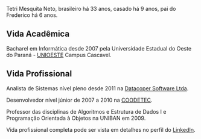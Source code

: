 Tetri Mesquita Neto, brasileiro há 33 anos, casado há 9 anos, pai do Frederico há 6 anos.

## Vida Acadêmica

Bacharel em Informática desde 2007 pela Universidade Estadual do Oeste do Paraná - [UNIOESTE](https://unioeste.br/?ref=tetri.github.io) Campus Cascavel.

## Vida Profissional

Analista de Sistemas nível pleno desde 2011 na [Datacoper Software Ltda](https://www.datacoper.com.br?ref=tetri.github.io).

Desenvolvedor nível júnior de 2007 a 2010 na [COODETEC](http://www.coodetec.com.br/?ref=tetri.github.io).

Professor das disciplinas de Algoritmos e Estrutura de Dados I e Programação Orientada à Objetos na UNIBAN em 2009.

Vida profissional completa pode ser vista em detalhes no perfil do [LinkedIn](https://www.linkedin.com/in/tetri/?ref=tetri.github.io).